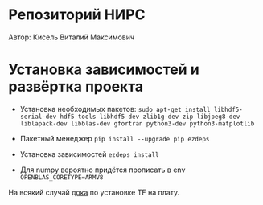 # Репозиторий НИРС
Автор: Кисель Виталий Максимович

# Установка зависимостей и развёртка проекта
- Установка необходимых пакетов: `sudo apt-get install libhdf5-serial-dev hdf5-tools libhdf5-dev zlib1g-dev zip libjpeg8-dev liblapack-dev libblas-dev gfortran python3-dev python3-matplotlib`

- Пакетный менеджер `pip install --upgrade pip ezdeps`

- Установка зависимостей `ezdeps install`

- Для numpy вероятно придётся прописать в env `OPENBLAS_CORETYPE=ARMV8`

На всякий случай [дока](https://forums.developer.nvidia.com/t/official-tensorflow-for-jetson-nano/71770) по установке TF на плату.
